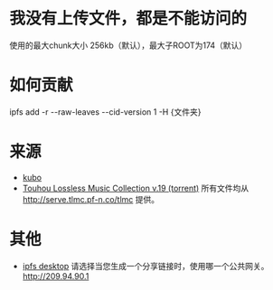 # 我没有上传文件，都是不能访问的
使用的最大chunk大小 256kb（默认），最大子ROOT为174（默认）
# 如何贡献
ipfs add -r --raw-leaves --cid-version 1 -H {文件夹}
# 来源
- [kubo](https://github.com/ipfs/kubo)   
- [Touhou Lossless Music Collection v.19 (torrent)](https://sites.google.com/site/tlmcfiles/Touhou%20lossless%20music%20collection%20v.19.torrent)
所有文件均从 http://serve.tlmc.pf-n.co/tlmc 提供。
# 其他
- [ipfs desktop](https://github.com/ipfs-shipyard/ipfs-desktop#ipfs-desktop)
请选择当您生成一个分享链接时，使用哪一个公共网关。 http://209.94.90.1

